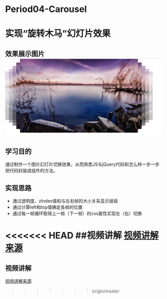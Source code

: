 # Period04-Carousel
# 实现“旋转木马”幻灯片效果 #

## 效果展示图片  ![旋转木马效果](./images/behaviour.png)

## 学习目的 ##
通过制作一个图片幻灯片切换效果，从而熟悉JS与jQuery代码和怎么样一步一步把代码封装成组件的方法。
## 实现思路 ##
*   通过透明度、zIndex值和与左右帧的大小关系显示层级
*   通过计算left和top值确定各帧的位置
*   通过每一帧循环取得上一帧（下一帧）的css属性实现左（右）切换


<<<<<<< HEAD
##视频讲解 
 [视频讲解来源](http://www.imooc.com/learn/386/ " Carousel")
=======
## 视频讲解 ##
 [视频讲解来源](http://www.imooc.com/learn/386/ " Carousel")
>>>>>>> origin/master
